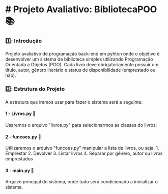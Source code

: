 # # Projeto Avaliativo: BibliotecaPOO 📚
### 1️⃣: Introdução 
Projeto avaliativo de programação back-end em pyhton onde o objetivo é desenvolver um sistema de biblioteca simples utilizando Programação Orientada a Objetos (POO). Cada livro deve obrigatoriamente possuir um título, autor, gênero literário e status de disponibilidade (emprestado ou não).
### 2️⃣: Estrutura do Projeto
A estrutura que iremos usar para fazer o sistema será a seguinte:
#### 1 - Livros.py 📖
Usaremos o arquivo "livros.py" para selecionarmos as classes do livros;
#### 2 - funcoes.py 🔧
Utilizaremos o arquivo "funcoes.py" manipular a lista de livros, ou seja:
    1. Emprestar
    2. Devolver
    3. Listar livros
    4. Separar por gênero, autor ou livros emprestados
#### 3 - main.py 🚀
Arquivo principal do sistema, onde tudo será condicionado a inicializar o sistema.

